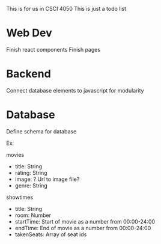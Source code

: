This is for us in CSCI 4050
This is just a todo list

# Web Dev
Finish react components
Finish pages

# Backend
Connect database elements to javascript for modularity

# Database
Define schema for database

Ex:

movies
- title: String
- rating: String
- image: ? Url to image file?
- genre: String

showtimes
- title: String
- room: Number
- startTime: Start of movie as a number from 00:00-24:00
- endTime: End of movie as a number from 00:00-24:00
- takenSeats: Array of seat ids
